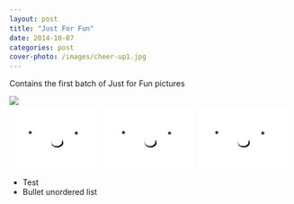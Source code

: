 ```yaml
---
layout: post
title: "Just For Fun" 
date: 2014-10-07
categories: post
cover-photo: /images/cheer-up1.jpg
---
```


Contains the first batch of Just for Fun pictures

<div class="postPic">
	</div>

<!-- {% highlight ruby %}
def print_hi(name)
  puts "Hi, #{name}"
end
print_hi('Tom')
#=> prints 'Hi, Tom' to STDOUT.
{% endhighlight %} -->

<div class="row">
	<div class="bigfoot"><img src='http://television.mxdwn.com/wp-content/uploads/2013/08/in-me-own-words-bigfoot.jpg'></div>
	<img class="bigfoot2" src='/images/cheer-up1.jpg'>
	<img src='/images/cheer-up1.jpg'>
	<img src='/images/cheer-up1.jpg'>
</div>

<div class="postPic">
	</div>

* Test
* Bullet unordered list


